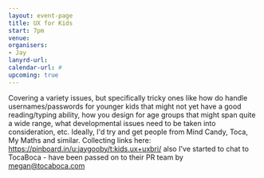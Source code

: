 ```yaml
---
layout: event-page
title: UX for Kids
start: 7pm
venue: 
organisers: 
- Jay
lanyrd-url: 
calendar-url: #
upcoming: true
---
```

Covering a variety issues, but specifically tricky ones like how do handle usernames/passwords 
for younger kids that might not yet have a good reading/typing ability, how you design for age 
groups that might span quite a wide range, what developmental issues need to be taken into consideration, 
etc. Ideally, I'd try and get people from Mind Candy, Toca, My Maths and similar. 
Collecting links here: https://pinboard.in/u:jaygooby/t:kids.ux+uxbri/ also I've started to chat to TocaBoca - 
have been passed on to their PR team by megan@tocaboca.com

